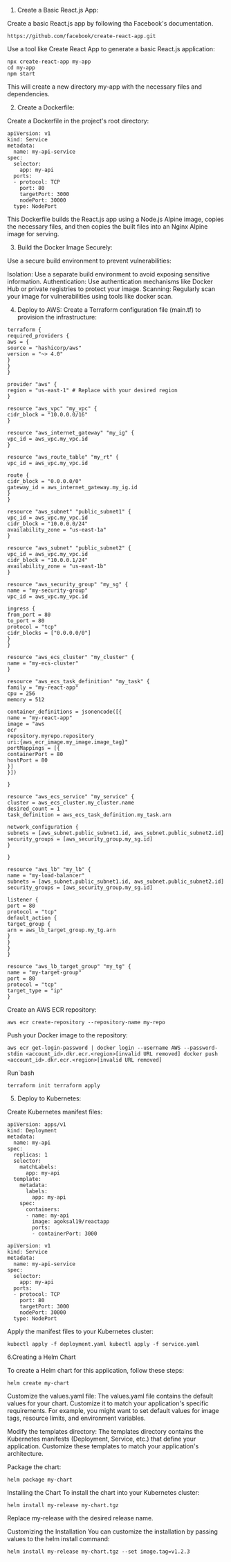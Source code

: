 1. Create a Basic React.js App:

Create a basic React.js app by following tha Facebook's documentation.

`https://github.com/facebook/create-react-app.git`

Use a tool like Create React App to generate a basic React.js application:

```
npx create-react-app my-app
cd my-app
npm start
```

This will create a new directory my-app with the necessary files and dependencies.

2. Create a Dockerfile:

Create a Dockerfile in the project's root directory:
```
apiVersion: v1
kind: Service
metadata:
  name: my-api-service
spec:
  selector:
    app: my-api
  ports:
  - protocol: TCP
    port: 80
    targetPort: 3000
    nodePort: 30000
  type: NodePort
```

This Dockerfile builds the React.js app using a Node.js Alpine image, copies the necessary files, and then copies the built files into an Nginx Alpine image for serving.

3. Build the Docker Image Securely:

Use a secure build environment to prevent vulnerabilities:

Isolation: Use a separate build environment to avoid exposing sensitive information.
Authentication: Use authentication mechanisms like Docker Hub or private registries to protect your image.
Scanning: Regularly scan your image for vulnerabilities using tools like docker scan.

4. Deploy to AWS:
   Create a Terraform configuration file (main.tf) to provision the infrastructure:
```
terraform {
required_providers {
aws = {
source = "hashicorp/aws"
version = "~> 4.0"
}
}
}

provider "aws" {
region = "us-east-1" # Replace with your desired region
}   

resource "aws_vpc" "my_vpc" {
cidr_block = "10.0.0.0/16"
}

resource "aws_internet_gateway" "my_ig" {
vpc_id = aws_vpc.my_vpc.id
}

resource "aws_route_table" "my_rt" {
vpc_id = aws_vpc.my_vpc.id   

route {
cidr_block = "0.0.0.0/0"
gateway_id = aws_internet_gateway.my_ig.id
}
}   

resource "aws_subnet" "public_subnet1" {
vpc_id = aws_vpc.my_vpc.id
cidr_block = "10.0.0.0/24"
availability_zone = "us-east-1a"
}

resource "aws_subnet" "public_subnet2" {
vpc_id = aws_vpc.my_vpc.id
cidr_block = "10.0.0.1/24"
availability_zone = "us-east-1b"
}

resource "aws_security_group" "my_sg" {
name = "my-security-group"
vpc_id = aws_vpc.my_vpc.id

ingress {
from_port = 80
to_port = 80
protocol = "tcp"
cidr_blocks = ["0.0.0.0/0"]
}
}

resource "aws_ecs_cluster" "my_cluster" {
name = "my-ecs-cluster"
}

resource "aws_ecs_task_definition" "my_task" {
family = "my-react-app"
cpu = 256
memory = 512

container_definitions = jsonencode([{
name = "my-react-app"
image = "aws 
ecr 
repository.myrepo.repository 
uri:{aws_ecr_image.my_image.image_tag}"
portMappings = [{
containerPort = 80
hostPort = 80
}]
}])

}

resource "aws_ecs_service" "my_service" {
cluster = aws_ecs_cluster.my_cluster.name
desired_count = 1
task_definition = aws_ecs_task_definition.my_task.arn

network_configuration {
subnets = [aws_subnet.public_subnet1.id, aws_subnet.public_subnet2.id]
security_groups = [aws_security_group.my_sg.id]
}   

}

resource "aws_lb" "my_lb" {
name = "my-load-balancer"
subnets = [aws_subnet.public_subnet1.id, aws_subnet.public_subnet2.id]
security_groups = [aws_security_group.my_sg.id]

listener {
port = 80
protocol = "tcp"
default_action {
target_group {
arn = aws_lb_target_group.my_tg.arn
}
}
}
}

resource "aws_lb_target_group" "my_tg" {
name = "my-target-group"
port = 80
protocol = "tcp"
target_type = "ip"
} 
````
Create an AWS ECR repository:

`aws ecr create-repository --repository-name my-repo`

Push your Docker image to the repository:

`aws ecr get-login-password | docker login --username AWS --password-stdin <account_id>.dkr.ecr.<region>[invalid URL removed]
docker push <account_id>.dkr.ecr.<region>[invalid URL removed]`

Run`bash

`terraform init
terraform apply`

5. Deploy to Kubernetes:

Create Kubernetes manifest files:

```
apiVersion: apps/v1
kind: Deployment
metadata:
  name: my-api
spec:
  replicas: 1
  selector:
    matchLabels:
      app: my-api
  template:
    metadata:
      labels:
        app: my-api
    spec:
      containers:
      - name: my-api
        image: agoksal19/reactapp
        ports:
        - containerPort: 3000
```

```
apiVersion: v1
kind: Service
metadata:
  name: my-api-service
spec:
  selector:
    app: my-api
  ports:
  - protocol: TCP
    port: 80
    targetPort: 3000
    nodePort: 30000
  type: NodePort
```

Apply the manifest files to your Kubernetes cluster:

`kubectl apply -f deployment.yaml
kubectl apply -f service.yaml`


6.Creating a Helm Chart

To create a Helm chart for this application, follow these steps:

`helm create my-chart`

Customize the values.yaml file:
The values.yaml file contains the default values for your chart. Customize it to match your application's specific requirements. For example, you might want to set default values for image tags, resource limits, and environment variables.

Modify the templates directory:
The templates directory contains the Kubernetes manifests (Deployment, Service, etc.) that define your application. Customize these templates to match your application's architecture.

Package the chart:

`helm package my-chart`

Installing the Chart
To install the chart into your Kubernetes cluster:

`helm install my-release my-chart.tgz`

Replace my-release with the desired release name.

Customizing the Installation
You can customize the installation by passing values to the helm install command:

`helm install my-release my-chart.tgz --set image.tag=v1.2.3`













 









   
   

